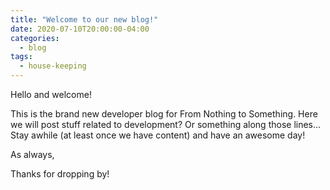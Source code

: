 ```yaml
---
title: "Welcome to our new blog!"
date: 2020-07-10T20:00:00-04:00
categories:
  - blog
tags:
  - house-keeping
---
```



Hello and welcome! 

This is the brand new developer blog for From Nothing to Something. Here we will post stuff related to development? Or something along those lines...
Stay awhile (at least once we have content) and have an awesome day!

As always,

Thanks for dropping by!

